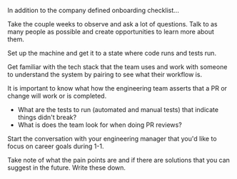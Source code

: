 In addition to the company defined onboarding checklist...

Take the couple weeks to observe and ask a lot of questions. Talk to as many people as possible and create opportunities to learn more about them.

Set up the machine and get it to a state where code runs and tests run.

Get familiar with the tech stack that the team uses and work with someone to understand the system by pairing to see what their workflow is.

It is important to know what how the engineering team asserts that a PR or change will work or is completed.
- What are the tests to run (automated and manual tests) that indicate things didn't break?
- What is does the team look for when doing PR reviews?

Start the conversation with your engineering manager that you'd like to focus on career goals during 1-1.

Take note of what the pain points are and if there are solutions that you can suggest in the future. Write these down.